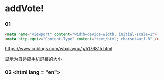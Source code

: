 # addVote!

### 01

```html
<meta name="viewport" content="width=device-width, initial-scale=1">
<meta http-equiv="Content-Type" content="text/html; charset=utf-8" />
```

https://www.cnblogs.com/wbxjiayou/p/5176815.html

显示为自适应手机屏幕的大小

### 02 \<html lang = "en">



